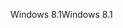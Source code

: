 <span data-ttu-id="193bf-101">Windows 8.1</span><span class="sxs-lookup"><span data-stu-id="193bf-101">Windows 8.1</span></span>